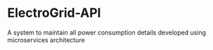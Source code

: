 # ElectroGrid-API
A system to maintain all power consumption details developed using microservices architecture
